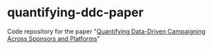 # quantifying-ddc-paper
Code repository for the paper "[Quantifying Data-Driven Campaigning Across Sponsors and Platforms](https://www.cogitatiopress.com/mediaandcommunication/article/view/8577)" 
